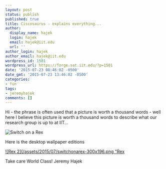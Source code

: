 ```yaml
---
layout: post
status: publish
published: true
title: Ciscosaurus - explains everything...
author:
  display_name: hajek
  login: hajek
  email: hajek@iit.edu
  url: ''
author_login: hajek
author_email: hajek@iit.edu
wordpress_id: 1501
wordpress_url: https://forge.sat.iit.edu/?p=1501
date: '2015-07-23 08:46:02 -0500'
date_gmt: '2015-07-23 13:46:02 -0500'
categories:
- fun
tags:
- jeremyhajek
comments: []  
---
```

Hi - the phrase is often used that a picture is worth a thousand words - well here I believe this picture is worth a thousand words to describe what our research group is up to at IIT...

![*Switch on a Rex*](/assets/2015/07/image-300x255.png "Switch on a Rex")

Here is the desktop wallpaper editions

[![Rex 2](/assets/2015/07/switchonarex-300x196.png "Rex](/assets/2015/07/switchonarex.png) 

Take care
World Class!
Jeremy Hajek
